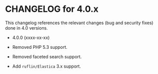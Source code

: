CHANGELOG for 4.0.x
===================

This changelog references the relevant changes (bug and security fixes) done
in 4.0 versions.

* 4.0.0 (xxxx-xx-xx)

 * Removed PHP 5.3 support.
 * Removed faceted search support.
 * Add `ruflin/Elastica` 3.x support.
